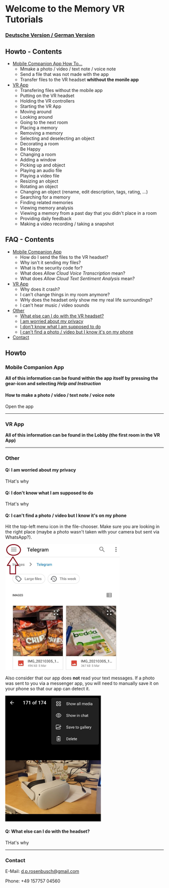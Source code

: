 # Welcome to the Memory VR Tutorials
### [Deutsche Version / German Version](https://github.com/TheRDavid/Memory-Mansion-VR-Landing-Site/edit/gh-pages/index.md)

## Howto - Contents

- [Mobile Companion App How To...](#mobile-companion-app)
  - Mmake a photo / video / text note / voice note
  - Send a file that was not made with the app
  - Transfer files to the VR headset **whithout the monile app**
- [VR App](#vr-app)
  - Transfering files without the mobile app
  - Putting on the VR headset
  - Holding the VR controllers
  - Starting the VR App
  - Moving around
  - Looking around
  - Going to the next room
  - Placing a memory
  - Removing a memory
  - Selecting and deselecting an object
  - Decorating a room
  - Be Happy
  - Changing a room
  - Adding a window
  - Picking up and object
  - Playing an audio file
  - Playing a video file
  - Resizing an object
  - Rotating an object
  - Changing an object (rename, edit description, tags, rating, ...)
  - Searching for a memory
  - Finding related memories
  - Viewing memory analysis
  - Viewing a memory from a past day that you didn't place in a room
  - Providing daily feedback
  - Making a video recording / taking a snapshot

## FAQ - Contents

- [Mobile Companion App](#mobile-companion-app)
  - How do I send the files to the VR headset?
  - Why isn't it sending my files?
  - What is the security code for?
  - What does _Allow Cloud Voice Transcription_ mean?
  - What does _Allow Cloud Text Sentiment Analysis_ mean?
- [VR App](#vr-app)
  - Why does it crash?
  - I can't change things in my room anymore?
  - WHy does the headset only show me my real life surroundings?
  - I can't hear music / video sounds
- [Other](#other)
  - [What else can I do with the VR headset?](#q-what-else-can-i-do-with-the-headset)
  - [I am worried about my privacy](#q-i-am-worried-about-my-privacy)
  - [I don't know what I am supposed to do](#q-i-dont-know-what-i-am-supposed-to-do)
  - [I can't find a photo / video but I know it's on my phone](#q-i-cant-find-a-photo--video-but-i-know-its-on-my-phone)
- [Contact](#contact) 

## Howto

### Mobile Companion App
**All of this information can be found within the app itself by pressing the gear-icon and selecting _Help and Instruction_**

#### How to make a photo / video / text note / voice note
Open the app
__________________________
### VR App
**All of this information can be found in the Lobby (the first room in the VR App)**
__________________________
### Other
#### Q: I am worried about my privacy
THat's why

#### **Q: I don't know what I am supposed to do**
THat's why

#### Q: I can't find a photo / video but I know it's on my phone
Hit the top-left menu icon in the file-chooser. Make sure you are looking in the right place (maybe a photo wasn't taken with your camera but sent via WhatsApp?).

<img src="img/filechooser_menu.jpg" height="400px">

Also consider that our app does **not** read your text messages. If a photo was sent to you via a messenger app, you will need to manually save it on your phone so that our app can detect it.

<img src="img/save_to_gallery.jpg" height="400px">


#### Q: What else can I do with the headset?
THat's why
__________________________

### Contact
E-Mail: d.p.rosenbusch@gmail.com

Phone: +49 157757 04560
